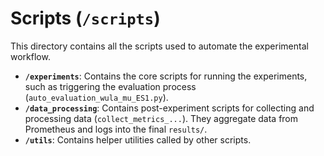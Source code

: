# Scripts (`/scripts`)

This directory contains all the scripts used to automate the experimental workflow.

- **`/experiments`**: Contains the core scripts for running the experiments, such as triggering the evaluation process (`auto_evaluation_wula_mu_ES1.py`).
- **`/data_processing`**: Contains post-experiment scripts for collecting and processing data (`collect_metrics_...`). They aggregate data from Prometheus and logs into the final `results/`.
- **`/utils`**: Contains helper utilities called by other scripts.
